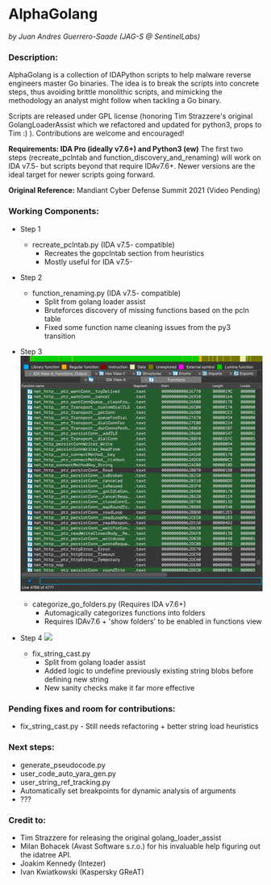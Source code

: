 # AlphaGolang 
*by Juan Andres Guerrero-Saade (JAG-S @ SentinelLabs)*

### Description: 
AlphaGolang is a collection of IDAPython scripts to help malware reverse engineers master Go binaries. The idea is to break the scripts into concrete steps, thus avoiding brittle monolithic scripts, and mimicking the methodology an analyst might follow when tackling a Go binary.

Scripts are released under GPL license (honoring Tim Strazzere's original GolangLoaderAssist which we refactored and updated for python3, props to Tim :) ). Contributions are welcome and encouraged!

**Requirements: IDA Pro (ideally v7.6+) and Python3 (ew)**
The first two steps (recreate_pclntab and function_discovery_and_renaming) will work on IDA v7.5- but scripts beyond that require IDAv7.6+. Newer versions are the ideal target for newer scripts going forward.

**Original Reference:** Mandiant Cyber Defense Summit 2021 (Video Pending)

### Working Components:

 - Step 1 
    - recreate_pclntab.py (IDA v7.5- compatible)
        - Recreates the gopclntab section from heuristics
        - Mostly useful for IDA v7.5-

 - Step 2 
    - function_renaming.py (IDA v7.5- compatible)
        - Split from golang loader assist
        - Bruteforces discovery of missing functions based on the pcln table
        - Fixed some function name cleaning issues from the py3 transition

 - Step 3 
![](docs/images/categorize.gif)
    - categorize_go_folders.py (Requires IDA v7.6+)
        - Automagically categorizes functions into folders
        - Requires IDAv7.6 + 'show folders' to be enabled in functions view

 - Step 4
![](docs/images/stringcast.gif)
    - fix_string_cast.py
        - Split from golang loader assist
        - Added logic to undefine previously existing string blobs before defining new string
        - New sanity checks make it far more effective

### Pending fixes and room for contributions:
 - fix_string_cast.py 
        - Still needs refactoring + better string load heuristics

### Next steps:
 - generate_pseudocode.py 
 - user_code_auto_yara_gen.py
 - user_string_ref_tracking.py
 - Automatically set breakpoints for dynamic analysis of arguments
 - ???

### Credit to:
 - Tim Strazzere for releasing the original golang_loader_assist
 - Milan Bohacek (Avast Software s.r.o.) for his invaluable help figuring out the idatree API.
 - Joakim Kennedy (Intezer)
 - Ivan Kwiatkowski (Kaspersky GReAT)

